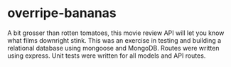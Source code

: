 # overripe-bananas
A bit grosser than rotten tomatoes, this movie review API will let you know what films downright stink.  This was an exercise in testing and building a relational database using mongoose and MongoDB.  Routes were written using express.  Unit tests were written for all models and API routes.
